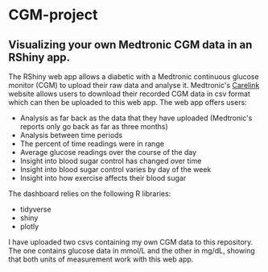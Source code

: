 # CGM-project
## Visualizing your own Medtronic CGM data in an RShiny app.

The RShiny web app allows a diabetic with a Medtronic continuous glucose monitor (CGM) 
to upload their raw data and analyse it. Medtronic's [Carelink](https://carelink.minimed.eu/) 
website allows users to download their recorded CGM data in csv format which can then
be uploaded to this web app. The web app offers users:
* Analysis as far back as the data that they have uploaded (Medtronic's reports only go back as far as three months)
* Analysis between time periods
* The percent of time readings were in range
* Average glucose readings over the course of the day
* Insight into blood sugar control has changed over time
* Insight into blood sugar control varies by day of the week
* Insight into how exercise affects their blood sugar

The dashboard relies on the following R libraries:
* tidyverse
* shiny
* plotly

I have uploaded two csvs containing my own CGM data to this repository. The one contains 
glucose data in mmol/L and the other in mg/dL, showing that both units of measurement
work with this web app.
